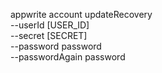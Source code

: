 appwrite account updateRecovery \
        --userId [USER_ID] \
        --secret [SECRET] \
        --password password \
        --passwordAgain password
